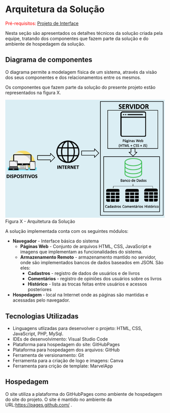 # Arquitetura da Solução

<span style="color:red">Pré-requisitos: <a href="04-Projeto de Interface.md"> Projeto de Interface</a></span>

Nesta seção são apresentados os detalhes técnicos da solução criada pela equipe, tratando dos componentes que fazem parte da solução e do ambiente de hospedagem da solução. 

## Diagrama de componentes

O diagrama permite a modelagem física de um sistema, através da visão dos seus componentes e dos relacionamentos entre os mesmos.

Os componentes que fazem parte da solução do presente projeto estão representados na figura X.

![Diagrama de Componentes](img/diagram.png)
Figura X - Arquitetura da Solução 

A solução implementada conta com os seguintes módulos:
- **Navegador** - Interface básica do sistema  
  - **Páginas Web** - Conjunto de arquivos HTML, CSS, JavaScript e imagens que implementam as funcionalidades do sistema.
   - **Armazenamento Remoto** - armazenamento mantido no servidor, onde são implementados bancos de dados baseados em JSON. São eles: 
     - **Cadastros** - registro de dados de usuários e de livros
     - **Comentários** - registro de opiniões dos usuários sobre os livros
     - **Histórico** - lista as trocas feitas entre usuários e acessos posteriores
 - **Hospedagem** - local na Internet onde as páginas são mantidas e acessadas pelo navegador. 

## Tecnologias Utilizadas

- Linguagens utlizadas para desenvolver o projeto: HTML, CSS, JavaScript, PHP, MySql.
- IDEs de desenvolvimento: Visual Studio Code
- Plataforma para hospedagem do site: GitHubPages
- Plataforma para hospedagem dos arquivos: GitHub
- Ferramenta de versionamento: Git
- Ferramenta para a criação de logo e imagens: Canva
- Ferramenta para crição de template: MarvelApp

## Hospedagem

O site utiliza a plataforma do GitHubPages como ambiente de hospedagem do site do projeto. O site é mantido no ambiente da URL:https://pages.github.com/ .


 

